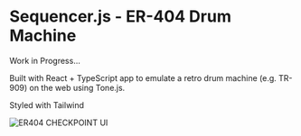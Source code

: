 # Sequencer.js - ER-404 Drum Machine

Work in Progress...

Built with React + TypeScript app to emulate a retro drum machine (e.g. TR-909) on the web using Tone.js. 

Styled with Tailwind 


![ER404 CHECKPOINT UI](https://github.com/user-attachments/assets/2a5d5219-f7f5-42aa-9530-100219d4fab8)
